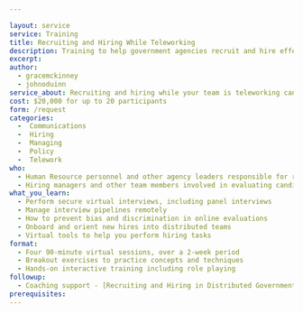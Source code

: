 ```yaml
---

layout: service
service: Training
title: Recruiting and Hiring While Teleworking
description: Training to help government agencies recruit and hire effectively into teleworking teams
excerpt: 
author:
  - gracemckinney
  - johnoduinn
service_about: Recruiting and hiring while your team is teleworking can be challenging — but it’s also an opportunity to gain the benefits that distributed teams can bring to your agency. This training empowers agency staff to securely and effectively interview and onboard new team members in virtual environments.
cost: $20,000 for up to 20 participants
form: /request
categories:
  -  Communications
  -  Hiring
  -  Managing
  -  Policy
  -  Telework
who:
  - Human Resource personnel and other agency leaders responsible for recruiting and hiring
  - Hiring managers and other team members involved in evaluating candidates
what_you_learn:
  - Perform secure virtual interviews, including panel interviews
  - Manage interview pipelines remotely
  - How to prevent bias and discrimination in online evaluations
  - Onboard and orient new hires into distributed teams
  - Virtual tools to help you perform hiring tasks
format:
  - Four 90-minute virtual sessions, over a 2-week period
  - Breakout exercises to practice concepts and techniques
  - Hands-on interactive training including role playing
followup:
  - Coaching support - [Recruiting and Hiring in Distributed Government Teams](/coaching/recruiting-and-hiring-for-distributed-government-teams)
prerequisites: 
---
```

